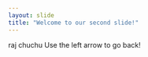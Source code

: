 ```yaml
---
layout: slide
title: "Welcome to our second slide!"
---
```

raj chuchu
Use the left arrow to go back!
